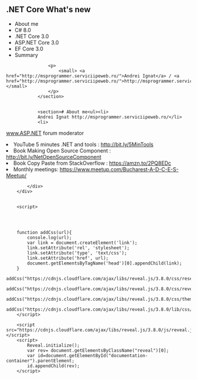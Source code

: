 <div class="reveal">
			<div class="slides">
				<section>
					<div>
<h1> .NET Core What's new</h1>
				</div>
				<ul><li>About me</li>
				<li>C# 8.0</li>
				<li>.NET Core 3.0 </li>
				<li>ASP.NET Core 3.0 </li>
				<li>EF Core 3.0</li>
				<li>Summary</li>
				</ul>
				
					<p>
						<small> <a href="http://msprogrammer.serviciipeweb.ro/">Andrei Ignat</a> / <a href="http://msprogrammer.serviciipeweb.ro/">http://msprogrammer.serviciipeweb.ro/</a></small>
					</p>
				</section>
					
				
				<section># About me<ul><li>
				Andrei Ignat http://msprogrammer.serviciipeweb.ro/</li>
				<li>
www.ASP.NET forum moderator</li>
				<li>
YouTube 5 minutes .NET and tools : http://bit.ly/5MinTools</li>
				<li>
Book Making Open Source Component  : http://bit.ly/NetOpenSourceComponent</li>
				<li>
Book Copy Paste from StackOverflow : https://amzn.to/2PQ8EDc</li>
				<li>
Monthly meetings:  https://www.meetup.com/Bucharest-A-D-C-E-S-Meetup/</li>
				</ul>
				</section>
				
				
			</div>
		</div>
		
		
		<script>
		
		
		
		
		function addCss(url){
			console.log(url);
			var link = document.createElement('link');
			link.setAttribute('rel', 'stylesheet');
			link.setAttribute('type', 'text/css');
			link.setAttribute('href', url);
			document.getElementsByTagName('head')[0].appendChild(link);
		}		
		addCss("https://cdnjs.cloudflare.com/ajax/libs/reveal.js/3.8.0/css/reset.css");
		addCss("https://cdnjs.cloudflare.com/ajax/libs/reveal.js/3.8.0/css/reveal.css");
		addCss("https://cdnjs.cloudflare.com/ajax/libs/reveal.js/3.8.0/css/theme/black.css");
		addCss("https://cdnjs.cloudflare.com/ajax/libs/reveal.js/3.8.0/lib/css/monokai.css");
		</script>
		
		<script src="https://cdnjs.cloudflare.com/ajax/libs/reveal.js/3.8.0/js/reveal.js"></script>
		<script>
			Reveal.initialize();
			var rev= document.getElementsByClassName("reveal")[0];
			var id=document.getElementById("documentation-container").parentElement;
			id.appendChild(rev);
		</script>